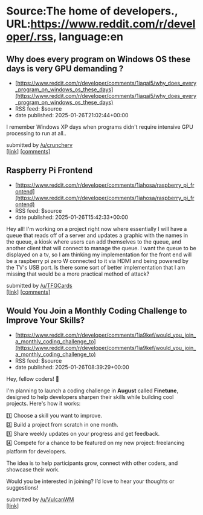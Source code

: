 # Source:The home of developers., URL:https://www.reddit.com/r/developer/.rss, language:en

## Why does every program on Windows OS these days is very GPU demanding ?
 - [https://www.reddit.com/r/developer/comments/1iaqai5/why_does_every_program_on_windows_os_these_days](https://www.reddit.com/r/developer/comments/1iaqai5/why_does_every_program_on_windows_os_these_days)
 - RSS feed: $source
 - date published: 2025-01-26T21:02:44+00:00

<!-- SC_OFF --><div class="md"><p>I remember Windows XP days when programs didn&#39;t require intensive GPU processing to run at all..</p> </div><!-- SC_ON --> &#32; submitted by &#32; <a href="https://www.reddit.com/user/cruncherv"> /u/cruncherv </a> <br/> <span><a href="https://www.reddit.com/r/developer/comments/1iaqai5/why_does_every_program_on_windows_os_these_days/">[link]</a></span> &#32; <span><a href="https://www.reddit.com/r/developer/comments/1iaqai5/why_does_every_program_on_windows_os_these_days/">[comments]</a></span>

## Raspberry Pi Frontend
 - [https://www.reddit.com/r/developer/comments/1iahosa/raspberry_pi_frontend](https://www.reddit.com/r/developer/comments/1iahosa/raspberry_pi_frontend)
 - RSS feed: $source
 - date published: 2025-01-26T15:42:33+00:00

<!-- SC_OFF --><div class="md"><p>Hey all! I&#39;m working on a project right now where essentially I will have a queue that reads off of a server and updates a graphic with the names in the queue, a kiosk where users can add themselves to the queue, and another client that will connect to manage the queue. I want the queue to be displayed on a tv, so I am thinking my implementation for the front end will be a raspberry pi zero W connected to it via HDMI and being powered by the TV&#39;s USB port. Is there some sort of better implementation that I am missing that would be a more practical method of attack?</p> </div><!-- SC_ON --> &#32; submitted by &#32; <a href="https://www.reddit.com/user/TFGCards"> /u/TFGCards </a> <br/> <span><a href="https://www.reddit.com/r/developer/comments/1iahosa/raspberry_pi_frontend/">[link]</a></span> &#32; <span><a href="https://www.reddit.com/r/developer/comments/1iahosa/raspberry_pi_frontend/">[comments]</a></span>

## Would You Join a Monthly Coding Challenge to Improve Your Skills?
 - [https://www.reddit.com/r/developer/comments/1ia9kef/would_you_join_a_monthly_coding_challenge_to](https://www.reddit.com/r/developer/comments/1ia9kef/would_you_join_a_monthly_coding_challenge_to)
 - RSS feed: $source
 - date published: 2025-01-26T08:39:29+00:00

<!-- SC_OFF --><div class="md"><p>Hey, fellow coders! 👋</p> <p>I&#39;m planning to launch a coding challenge in <strong>August</strong> called <strong>Finetune</strong>, designed to help developers sharpen their skills while building cool projects. Here&#39;s how it works:</p> <p>1️⃣ Choose a skill you want to improve.<br/> 2️⃣ Build a project from scratch in one month.<br/> 3️⃣ Share weekly updates on your progress and get feedback.<br/> 4️⃣ Compete for a chance to be featured on my new project: freelancing platform for developers.</p> <p>The idea is to help participants grow, connect with other coders, and showcase their work.</p> <p>Would you be interested in joining? I’d love to hear your thoughts or suggestions!</p> </div><!-- SC_ON --> &#32; submitted by &#32; <a href="https://www.reddit.com/user/VulcanWM"> /u/VulcanWM </a> <br/> <span><a href="https://www.reddit.com/r/developer/comments/1ia9kef/would_you_join_a_monthly_coding_challenge_to/">[link]</a></span> &#32; <span><a hre

